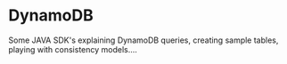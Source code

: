 # DynamoDB
Some JAVA SDK's explaining DynamoDB queries, creating sample tables,  playing with consistency models....
